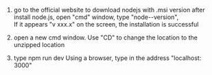 1. go to the official website to download nodejs with .msi version 
  after install node.js, open "cmd" window, type  "node--version",  
 If it appears "v xxx.x" on the screen, the installation is successful

2. open a new cmd window. 
   Use "CD" to change the location to the unzipped location

3. type npm run dev    Using a browser, type in the address "localhost: 3000"